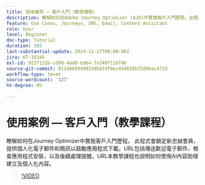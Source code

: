 ```yaml
---
title: 使用案例 — 客戶入門（教學課程）
description: 瞭解如何在Adobe Journey Optimizer (AJO)中實施客戶入門歷程​。此程式會鎖定新忠誠會員，提供個人化電子郵件和簡訊以鼓勵應用程式下載。​URL包括傳送歡迎電子郵件、檢查應用程式安裝，以及後續處理提醒。​URL本教學課程也說明如何使用AI內容助理建立及個人化內容。
feature: Use Cases, Journeys, SMS, Email, Content Assistant
role: User
level: Beginner
doc-type: Tutorial
duration: 505
last-substantial-update: 2024-11-27T00:00:00Z
jira: KT-16344
exl-id: 9237122b-cd98-4ad0-bd64-7a3407116f86
source-git-commit: 812d668949923db814f0ec44d858b72d9bac472d
workflow-type: tm+mt
source-wordcount: '127'
ht-degree: 0%

---
```


# 使用案例 — 客戶入門（教學課程）

瞭解如何在Journey Optimizer中實施客戶入門歷程。 此程式會鎖定新忠誠會員，提供個人化電子郵件和簡訊以鼓勵應用程式下載。&#x200B;URL包括傳送歡迎電子郵件、檢查應用程式安裝，以及後續處理提醒。&#x200B;URL本教學課程也說明如何使用AI內容助理建立及個人化內容。

>[!VIDEO](https://video.tv.adobe.com/v/3440650/?learn=on&enablevpops)
